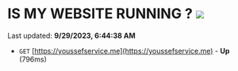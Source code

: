# IS MY WEBSITE RUNNING ? [![](https://img.shields.io/static/v1?label=Sponsor&message=%E2%9D%A4&logo=GitHub&color=%23fe8e86)](https://github.com/sponsors/<username>)

Last updated: **9/29/2023, 6:44:38 AM**

- `GET` [https://youssefservice.me](https://youssefservice.me) - **Up** (796ms)
